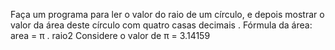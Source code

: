 Faça um programa para ler o valor do raio de um círculo, e depois mostrar o valor da área deste círculo com quatro
casas decimais .
Fórmula da área: area = π . raio2
Considere o valor de π = 3.14159
